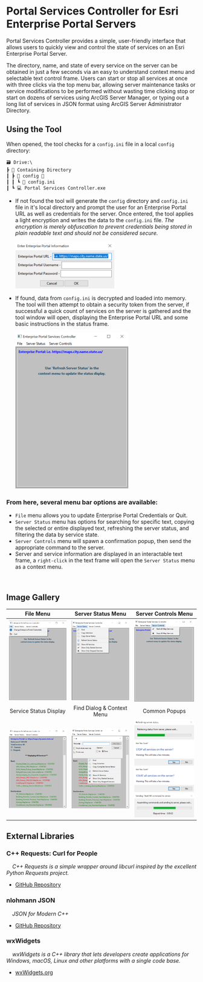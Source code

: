 # Portal Services Controller for Esri Enterprise Portal Servers

Portal Services Controller provides a simple, user-friendly interface that allows users to quickly view and control the state of services on an Esri Enterprise Portal Server.


The directory, name, and state of every service on the server can be obtained in just a few seconds via an easy to understand context menu and selectable text control frame.  Users can start or stop all services at once with three clicks via the top menu bar, allowing server maintenance tasks or service modifications to be performed without wasting time clicking stop or start on dozens of services using ArcGIS Server Manager, or typing out a long list of services in JSON format using ArcGIS Server Administrator Directory.  

## Using the Tool

When opened, the tool checks for a ```config.ini``` file in a local ```config``` directory:

    🗃️ Drive:\
    ┣ 📂 Containing Directory
    ┃ ┣ 📁 config 📁
    ┃ ┃ ┗ 📜 config.ini
    ┃ ┗ 💻 Portal Services Controller.exe

 * If not found the tool will generate the ```config``` directory and ```config.ini``` file in it's local directory and prompt the user for an Enterprise Portal URL as well as credentials for the server.  Once entered, the tool applies a light encryption and writes the data to the ```config.ini``` file.  <i>The encryption is merely obfuscation to prevent credentials being stored in plain readable text and should not be considered secure.</i>

     ![Credentials Prompt](screenshots/credentials_prompt.png)


 * If found, data from ```config.ini``` is decrypted and loaded into memory.  The tool will then attempt to obtain a security token from the server, if successful a quick count of services on the server is gathered and the tool window will open, displaying the Enterprise Portal URL and some basic instructions in the status frame.

     ![start](screenshots/start.png)

### From here, several menu bar options are available:

* ```File``` menu allows you to update Enterprise Portal Credentials or Quit.
* ```Server Status``` menu has options for searching for specific text, copying the selected or entire displayed text, refreshing the server status, and filtering the data by service state.
* ```Server Controls``` menu will spawn a confirmation popup, then send the appropriate command to the server.
* Server and service information are displayed in an interactable text frame, a ```right-click``` in the text frame will open the ```Server Status``` menu as a context menu.

<br>

## Image Gallery

|File Menu|Server Status Menu|Server Controls Menu|
|:-:|:-:|:-:|
|![fileMenu](screenshots/file_menu.png) |![statusMenu](screenshots/status_menu.png)|![controlsMenu](screenshots/controls_menu.png)
|Service Status Display|Find Dialog & Context Menu|Common Popups|
|![mixedStatus](screenshots/mixed_status.png) |![contextMenu](screenshots/context_menu.png)|![refreshProgress](screenshots/refresh_progress.png)<br>![stopPrompt](screenshots/stop_prompt.png)<br>![startPrompt](screenshots/start_prompt.png)<br>![commandProgress](screenshots/command_progress.png)


## External Libraries

### C++ Requests: Curl for People

&nbsp;&nbsp;&nbsp;&nbsp;*C++ Requests is a simple wrapper around libcurl inspired by the excellent Python Requests project.*
  * [GitHub Repository](https://github.com/libcpr/cpr)

### nlohmann JSON

&nbsp;&nbsp;&nbsp;&nbsp;*JSON for Modern C++*
  * [GitHub Repository](https://github.com/nlohmann/json)

### wxWidgets

&nbsp;&nbsp;&nbsp;&nbsp;*wxWidgets is a C++ library that lets developers create applications for Windows, macOS, Linux and other platforms with a single code base.*
  * [wxWidgets.org](https://wiki.wxwidgets.org/Install)

